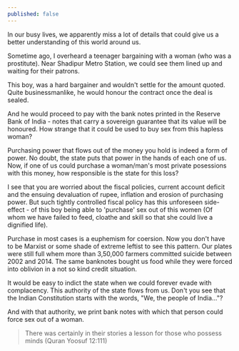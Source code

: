```yaml
---
published: false
---
```

In our busy lives, we apparently miss a lot of details that could give us a better understanding of this world around us.

Sometime ago, I overheard a teenager bargaining with a woman (who was a prostitute). Near Shadipur Metro Station, we could see them lined up and waiting for their patrons.

This boy, was a hard bargainer and wouldn't settle for the amount quoted. Quite businessmanlike, he would honour the contract once the deal is sealed.

And he would proceed to pay with the bank notes printed in the Reserve Bank of India - notes that carry a sovereign guarantee that its value will be honoured. How strange that it could be used to buy sex from this hapless woman?

Purchasing power that flows out of the money you hold is indeed a form of power. No doubt, the state puts that power in the hands of each one of us. Now, if one of us could purchase a woman/man's most private posessions with this money, how responsible is the state for this loss?

I see that you are worried about the fiscal policies, current account deficit and the ensuing devaluation of rupee, inflation and erosion of purchasing power. But such tightly controlled fiscal policy has this unforeseen side-effect - of this boy being able to 'purchase' sex out of this women (Of whom we have failed to feed, cloathe and skill so that she could live a dignified life).

Purchase in most cases is a euphemism for coersion. Now you don't have to be Marxist or some shade of extreme leftist to see this pattern. Our plates were still full whem more than 3,50,000 farmers committed suicide between 2002 and 2014. The same banknotes bought us food while they were forced into oblivion in a not so kind credit situation.

It would be easy to indict the state when we could forever evade with complacency. This authority of the state flows from us. Don't you see that the Indian Constitution starts with the words, "We, the people of India..."?

And with that authority, we print bank notes with which that person could force sex out of a woman.

> There was certainly in their stories a lesson for those who possess minds (Quran Yoosuf 12:111)